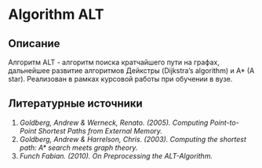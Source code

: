 # Algorithm ALT

## Описание

Алгоритм ALT - алгоритм поиска кратчайшего пути на графах, дальнейшее развитие алгоритмов Дейкстры (Dijkstra’s algorithm) и A* (A star). Реализован в рамках курсовой работы при обучении в вузе.

## Литературные источники

1. _Goldberg, Andrew & Werneck, Renato. (2005). Computing Point-to-Point Shortest Paths from External Memory._
2. _Goldberg, Andrew & Harrelson, Chris. (2003). Computing the shortest path: A* search meets graph theory._
3. _Funch Fabian. (2010). On Preprocessing the ALT-Algorithm._
